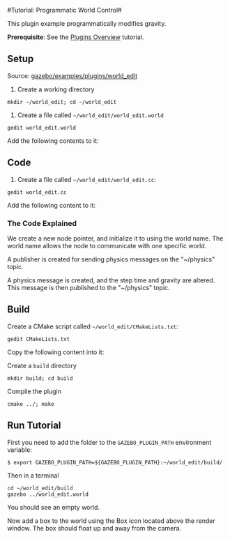 #Tutorial: Programmatic World Control#

This plugin example programmatically modifies gravity.

**Prerequisite**: See the [Plugins Overview](http://gazebosim.org/tutorials/?tut=plugins_hello_world) tutorial.

## Setup
Source: [gazebo/examples/plugins/world_edit](https://bitbucket.org/osrf/gazebo/src/gazebo_2.2/examples/plugins/world_edit)

1. Create a working directory

~~~
mkdir ~/world_edit; cd ~/world_edit
~~~

1. Create a file called `~/world_edit/world_edit.world`

~~~
gedit world_edit.world
~~~

Add the following contents to it:
<include src='http://bitbucket.org/osrf/gazebo/raw/gazebo_2.2/examples/plugins/world_edit/world_edit.world' />


## Code ##

1.  Create a file called `~/world_edit/world_edit.cc`:

~~~
gedit world_edit.cc
~~~

Add the following content to it:
<include from="/#include/" src='http://bitbucket.org/osrf/gazebo/raw/gazebo_2.2/examples/plugins/world_edit/world_edit.cc' />

### The Code Explained ###
<include from="/^.*Create a new transport node/" to="/node.*Init.*$/" src='http://bitbucket.org/osrf/gazebo/raw/gazebo_2.2/examples/plugins/world_edit/world_edit.cc' />

We create a new node pointer, and initialize it to using the world name.
The world name allows the node to communicate with one specific world.
<include from="@  *// Create a publisher@" to="/Advertise.*/" src='http://bitbucket.org/osrf/gazebo/raw/gazebo_2.2/examples/plugins/world_edit/world_edit.cc' />

A publisher is created for sending physics messages on the "~/physics" topic.
<include from="/^.*physicsMsg/" to="/physicsPub.*Publish.*$/" src='http://bitbucket.org/osrf/gazebo/raw/gazebo_2.2/examples/plugins/world_edit/world_edit.cc' />

A physics message is created, and the step time and gravity are altered.
This message is then published to the "~/physics" topic.

## Build ##
Create a CMake script called `~/world_edit/CMakeLists.txt`:


~~~
gedit CMakeLists.txt
~~~

Copy the following content into it:
<include src='http://bitbucket.org/osrf/gazebo/raw/gazebo_2.2/examples/plugins/world_edit/CMakeLists.txt' />

Create a `build` directory

~~~
mkdir build; cd build
~~~

Compile the plugin

~~~
cmake ../; make
~~~

## Run Tutorial ##

First you need to add the folder to the `GAZEBO_PLUGIN_PATH` environment variable:

~~~
$ export GAZEBO_PLUGIN_PATH=${GAZEBO_PLUGIN_PATH}:~/world_edit/build/
~~~

Then in a terminal

~~~
cd ~/world_edit/build
gazebo ../world_edit.world
~~~

You should see an empty world.

Now add a box to the world using the Box icon located above the render window.
The box should float up and away from the camera.

